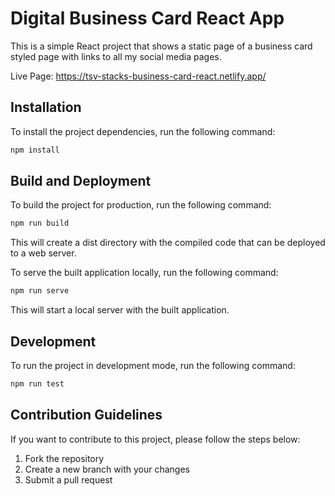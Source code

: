 # Digital Business Card React App

This is a simple React project that shows a static page of a business card styled page with links to all my social media pages.

Live Page: https://tsv-stacks-business-card-react.netlify.app/

## Installation

To install the project dependencies, run the following command:

```bash
npm install
```

## Build and Deployment

To build the project for production, run the following command:

```bash
npm run build
```

This will create a dist directory with the compiled code that can be deployed to a web server.

To serve the built application locally, run the following command:

```bash
npm run serve
```

This will start a local server with the built application.

## Development

To run the project in development mode, run the following command:

```bash
npm run test
```

## Contribution Guidelines

If you want to contribute to this project, please follow the steps below:

1. Fork the repository
2. Create a new branch with your changes
3. Submit a pull request
